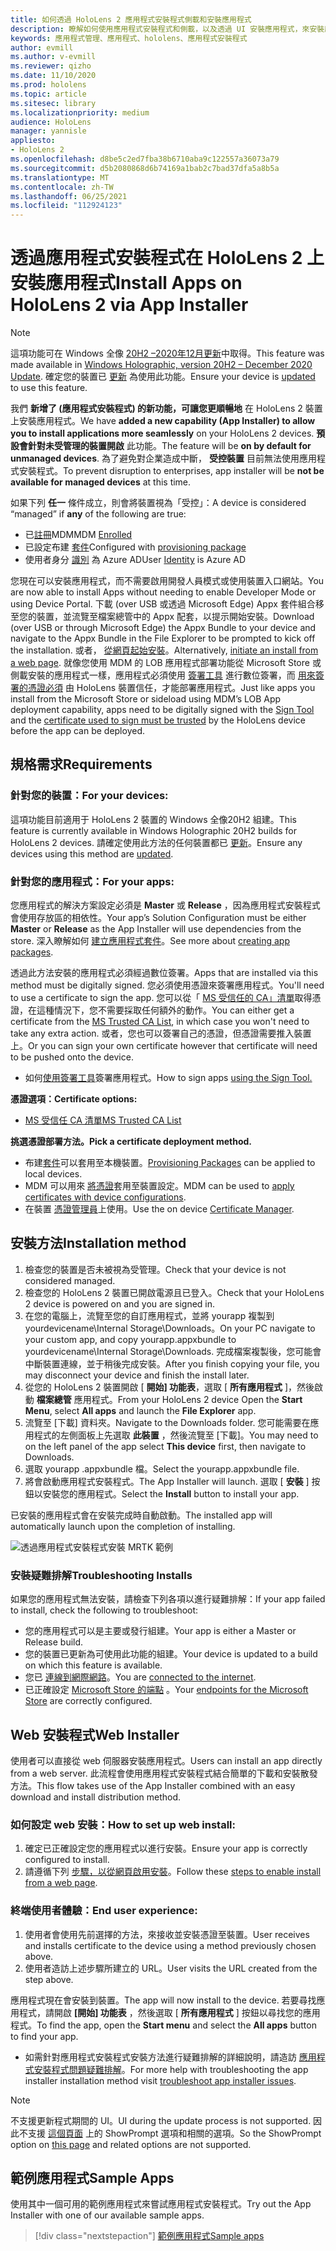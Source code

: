 ```yaml
---
title: 如何透過 HoloLens 2 應用程式安裝程式側載和安裝應用程式
description: 瞭解如何使用應用程式安裝程式和側載，以及透過 UI 安裝應用程式，來安裝應用程式並對其進行疑難排解。
keywords: 應用程式管理、應用程式、hololens、應用程式安裝程式
author: evmill
ms.author: v-evmill
ms.reviewer: qizho
ms.date: 11/10/2020
ms.prod: hololens
ms.topic: article
ms.sitesec: library
ms.localizationpriority: medium
audience: HoloLens
manager: yannisle
appliesto:
- HoloLens 2
ms.openlocfilehash: d8be5c2ed7fba38b6710aba9c122557a36073a79
ms.sourcegitcommit: d5b2080868d6b74169a1bab2c7bad37dfa5a8b5a
ms.translationtype: MT
ms.contentlocale: zh-TW
ms.lasthandoff: 06/25/2021
ms.locfileid: "112924123"
---
```

# <a name="install-apps-on-hololens-2-via-app-installer"></a><span data-ttu-id="fc92a-104">透過應用程式安裝程式在 HoloLens 2 上安裝應用程式</span><span class="sxs-lookup"><span data-stu-id="fc92a-104">Install Apps on HoloLens 2 via App Installer</span></span>

> [!NOTE]
> <span data-ttu-id="fc92a-105">這項功能可在 Windows 全像 [20H2 –2020年12月更新](hololens-release-notes.md)中取得。</span><span class="sxs-lookup"><span data-stu-id="fc92a-105">This feature was made available in [Windows Holographic, version 20H2 – December 2020 Update](hololens-release-notes.md).</span></span> <span data-ttu-id="fc92a-106">確定您的裝置已 [更新](hololens-update-hololens.md) 為使用此功能。</span><span class="sxs-lookup"><span data-stu-id="fc92a-106">Ensure your device is [updated](hololens-update-hololens.md) to use this feature.</span></span>

<span data-ttu-id="fc92a-107">我們 **新增了 (應用程式安裝程式) 的新功能，可讓您更順暢地** 在 HoloLens 2 裝置上安裝應用程式。</span><span class="sxs-lookup"><span data-stu-id="fc92a-107">We have **added a new capability (App Installer) to allow you to install applications more seamlessly** on your HoloLens 2 devices.</span></span> <span data-ttu-id="fc92a-108">**預設會針對未受管理的裝置開啟** 此功能。</span><span class="sxs-lookup"><span data-stu-id="fc92a-108">The feature will be **on by default for unmanaged devices**.</span></span> <span data-ttu-id="fc92a-109">為了避免對企業造成中斷， **受控裝置** 目前無法使用應用程式安裝程式。</span><span class="sxs-lookup"><span data-stu-id="fc92a-109">To prevent disruption to enterprises, app installer will be **not be available for managed devices** at this time.</span></span>  

<span data-ttu-id="fc92a-110">如果下列 **任一** 條件成立，則會將裝置視為「受控」：</span><span class="sxs-lookup"><span data-stu-id="fc92a-110">A device is considered “managed” if **any** of the following are true:</span></span>

- <span data-ttu-id="fc92a-111">已[註冊](hololens-enroll-mdm.md)MDM</span><span class="sxs-lookup"><span data-stu-id="fc92a-111">MDM [Enrolled](hololens-enroll-mdm.md)</span></span>
- <span data-ttu-id="fc92a-112">已設定布建 [套件](hololens-provisioning.md)</span><span class="sxs-lookup"><span data-stu-id="fc92a-112">Configured with [provisioning package](hololens-provisioning.md)</span></span>
- <span data-ttu-id="fc92a-113">使用者身分 [識別](hololens-identity.md) 為 Azure AD</span><span class="sxs-lookup"><span data-stu-id="fc92a-113">User [Identity](hololens-identity.md) is Azure AD</span></span>

<span data-ttu-id="fc92a-114">您現在可以安裝應用程式，而不需要啟用開發人員模式或使用裝置入口網站。</span><span class="sxs-lookup"><span data-stu-id="fc92a-114">You are now able to install Apps without needing to enable Developer Mode or using Device Portal.</span></span>  <span data-ttu-id="fc92a-115">下載 (over USB 或透過 Microsoft Edge) Appx 套件組合移至您的裝置，並流覽至檔案總管中的 Appx 配套，以提示開始安裝。</span><span class="sxs-lookup"><span data-stu-id="fc92a-115">Download (over USB or through Microsoft Edge) the Appx Bundle to your device and navigate to the Appx Bundle in the File Explorer to be prompted to kick off the installation.</span></span>  <span data-ttu-id="fc92a-116">或者， [從網頁起始安裝](https://docs.microsoft.com/windows/msix/app-installer/installing-windows10-apps-web)。</span><span class="sxs-lookup"><span data-stu-id="fc92a-116">Alternatively, [initiate an install from a web page](https://docs.microsoft.com/windows/msix/app-installer/installing-windows10-apps-web).</span></span>  <span data-ttu-id="fc92a-117">就像您使用 MDM 的 LOB 應用程式部署功能從 Microsoft Store 或側載安裝的應用程式一樣，應用程式必須使用 [簽署工具](https://docs.microsoft.com/windows/win32/appxpkg/how-to-sign-a-package-using-signtool) 進行數位簽署，而 [用來簽署的憑證必須](https://docs.microsoft.com/windows/win32/appxpkg/how-to-sign-a-package-using-signtool#security-considerations) 由 HoloLens 裝置信任，才能部署應用程式。</span><span class="sxs-lookup"><span data-stu-id="fc92a-117">Just like apps you install from the Microsoft Store or sideload using MDM’s LOB App deployment capability, apps need to be digitally signed with the [Sign Tool](https://docs.microsoft.com/windows/win32/appxpkg/how-to-sign-a-package-using-signtool) and the [certificate used to sign must be trusted](https://docs.microsoft.com/windows/win32/appxpkg/how-to-sign-a-package-using-signtool#security-considerations) by the HoloLens device before the app can be deployed.</span></span>

## <a name="requirements"></a><span data-ttu-id="fc92a-118">規格需求</span><span class="sxs-lookup"><span data-stu-id="fc92a-118">Requirements</span></span>

### <a name="for-your-devices"></a><span data-ttu-id="fc92a-119">針對您的裝置：</span><span class="sxs-lookup"><span data-stu-id="fc92a-119">For your devices:</span></span>

<span data-ttu-id="fc92a-120">這項功能目前適用于 HoloLens 2 裝置的 Windows 全像20H2 組建。</span><span class="sxs-lookup"><span data-stu-id="fc92a-120">This feature is currently available in Windows Holographic 20H2 builds for HoloLens 2 devices.</span></span> <span data-ttu-id="fc92a-121">請確定使用此方法的任何裝置都已 [更新](hololens-update-hololens.md)。</span><span class="sxs-lookup"><span data-stu-id="fc92a-121">Ensure any devices using this method are [updated](hololens-update-hololens.md).</span></span>

### <a name="for-your-apps"></a><span data-ttu-id="fc92a-122">針對您的應用程式：</span><span class="sxs-lookup"><span data-stu-id="fc92a-122">For your apps:</span></span>

<span data-ttu-id="fc92a-123">您應用程式的解決方案設定必須是 **Master** 或 **Release** ，因為應用程式安裝程式會使用存放區的相依性。</span><span class="sxs-lookup"><span data-stu-id="fc92a-123">Your app’s Solution Configuration must be either **Master** or **Release** as the App Installer will use dependencies from the store.</span></span> <span data-ttu-id="fc92a-124">深入瞭解如何 [建立應用程式套件](https://docs.microsoft.com/windows/msix/app-installer/create-appinstallerfile-vs)。</span><span class="sxs-lookup"><span data-stu-id="fc92a-124">See more about [creating app packages](https://docs.microsoft.com/windows/msix/app-installer/create-appinstallerfile-vs).</span></span>

<span data-ttu-id="fc92a-125">透過此方法安裝的應用程式必須經過數位簽署。</span><span class="sxs-lookup"><span data-stu-id="fc92a-125">Apps that are installed via this method must be digitally signed.</span></span> <span data-ttu-id="fc92a-126">您必須使用憑證來簽署應用程式。</span><span class="sxs-lookup"><span data-stu-id="fc92a-126">You'll need to use a certificate to sign the app.</span></span> <span data-ttu-id="fc92a-127">您可以從「 [MS 受信任的 CA」清單](https://ccadb-public.secure.force.com/microsoft/IncludedCACertificateReportForMSFT)取得憑證，在這種情況下，您不需要採取任何額外的動作。</span><span class="sxs-lookup"><span data-stu-id="fc92a-127">You can either get a certificate from the [MS Trusted CA List](https://ccadb-public.secure.force.com/microsoft/IncludedCACertificateReportForMSFT), in which case you won't need to take any extra action.</span></span> <span data-ttu-id="fc92a-128">或者，您也可以簽署自己的憑證，但憑證需要推入裝置上。</span><span class="sxs-lookup"><span data-stu-id="fc92a-128">Or you can sign your own certificate however that certificate will need to be pushed onto the device.</span></span>

- <span data-ttu-id="fc92a-129">如何[使用簽署工具](https://docs.microsoft.com/windows/win32/appxpkg/how-to-sign-a-package-using-signtool)簽署應用程式。</span><span class="sxs-lookup"><span data-stu-id="fc92a-129">How to sign apps [using the Sign Tool.](https://docs.microsoft.com/windows/win32/appxpkg/how-to-sign-a-package-using-signtool)</span></span>

<span data-ttu-id="fc92a-130">**憑證選項：**</span><span class="sxs-lookup"><span data-stu-id="fc92a-130">**Certificate options:**</span></span>

- [<span data-ttu-id="fc92a-131">MS 受信任 CA 清單</span><span class="sxs-lookup"><span data-stu-id="fc92a-131">MS Trusted CA List</span></span>](https://ccadb-public.secure.force.com/microsoft/IncludedCACertificateReportForMSFT)

<span data-ttu-id="fc92a-132">**挑選憑證部署方法。**</span><span class="sxs-lookup"><span data-stu-id="fc92a-132">**Pick a certificate deployment method.**</span></span>

- <span data-ttu-id="fc92a-133">布建[套件](hololens-provisioning.md)可以套用至本機裝置。</span><span class="sxs-lookup"><span data-stu-id="fc92a-133">[Provisioning Packages](hololens-provisioning.md) can be applied to local devices.</span></span>
- <span data-ttu-id="fc92a-134">MDM 可以用來 [將憑證](https://docs.microsoft.com/mem/intune/protect/certificates-configure)套用至裝置設定。</span><span class="sxs-lookup"><span data-stu-id="fc92a-134">MDM can be used to [apply certificates with device configurations](https://docs.microsoft.com/mem/intune/protect/certificates-configure).</span></span>
- <span data-ttu-id="fc92a-135">在裝置 [憑證管理員](certificate-manager.md)上使用。</span><span class="sxs-lookup"><span data-stu-id="fc92a-135">Use the on device [Certificate Manager](certificate-manager.md).</span></span>

## <a name="installation-method"></a><span data-ttu-id="fc92a-136">安裝方法</span><span class="sxs-lookup"><span data-stu-id="fc92a-136">Installation method</span></span>

1. <span data-ttu-id="fc92a-137">檢查您的裝置是否未被視為受管理。</span><span class="sxs-lookup"><span data-stu-id="fc92a-137">Check that your device is not considered managed.</span></span>
1. <span data-ttu-id="fc92a-138">檢查您的 HoloLens 2 裝置已開啟電源且已登入。</span><span class="sxs-lookup"><span data-stu-id="fc92a-138">Check that your HoloLens 2 device is powered on and you are signed in.</span></span>
1. <span data-ttu-id="fc92a-139">在您的電腦上，流覽至您的自訂應用程式，並將 yourapp 複製到 yourdevicename\Internal Storage\Downloads。</span><span class="sxs-lookup"><span data-stu-id="fc92a-139">On your PC navigate to your custom app, and copy yourapp.appxbundle to yourdevicename\Internal Storage\Downloads.</span></span>
    <span data-ttu-id="fc92a-140">完成檔案複製後，您可能會中斷裝置連線，並于稍後完成安裝。</span><span class="sxs-lookup"><span data-stu-id="fc92a-140">After you finish copying your file, you may disconnect your device and finish the install later.</span></span>
1. <span data-ttu-id="fc92a-141">從您的 HoloLens 2 裝置開啟 [ **開始] 功能表**，選取 [ **所有應用程式** ]，然後啟動 **檔案總管** 應用程式。</span><span class="sxs-lookup"><span data-stu-id="fc92a-141">From your HoloLens 2 device Open the **Start Menu**, select **All apps** and launch the **File Explorer** app.</span></span>
1. <span data-ttu-id="fc92a-142">流覽至 [下載] 資料夾。</span><span class="sxs-lookup"><span data-stu-id="fc92a-142">Navigate to the Downloads folder.</span></span> <span data-ttu-id="fc92a-143">您可能需要在應用程式的左側面板上先選取 **此裝置** ，然後流覽至 [下載]。</span><span class="sxs-lookup"><span data-stu-id="fc92a-143">You may need to on the left panel of the app select **This device** first, then navigate to Downloads.</span></span>
1. <span data-ttu-id="fc92a-144">選取 yourapp .appxbundle 檔。</span><span class="sxs-lookup"><span data-stu-id="fc92a-144">Select the yourapp.appxbundle file.</span></span>
1. <span data-ttu-id="fc92a-145">將會啟動應用程式安裝程式。</span><span class="sxs-lookup"><span data-stu-id="fc92a-145">The App Installer will launch.</span></span> <span data-ttu-id="fc92a-146">選取 [ **安裝** ] 按鈕以安裝您的應用程式。</span><span class="sxs-lookup"><span data-stu-id="fc92a-146">Select the **Install** button to install your app.</span></span>

<span data-ttu-id="fc92a-147">已安裝的應用程式會在安裝完成時自動啟動。</span><span class="sxs-lookup"><span data-stu-id="fc92a-147">The installed app will automatically launch upon the completion of installing.</span></span>

![透過應用程式安裝程式安裝 MRTK 範例](images/hololens-app-installer-picture.jpg)

### <a name="troubleshooting-installs"></a><span data-ttu-id="fc92a-149">安裝疑難排解</span><span class="sxs-lookup"><span data-stu-id="fc92a-149">Troubleshooting Installs</span></span>

<span data-ttu-id="fc92a-150">如果您的應用程式無法安裝，請檢查下列各項以進行疑難排解：</span><span class="sxs-lookup"><span data-stu-id="fc92a-150">If your app failed to install,  check the following to troubleshoot:</span></span>

- <span data-ttu-id="fc92a-151">您的應用程式可以是主要或發行組建。</span><span class="sxs-lookup"><span data-stu-id="fc92a-151">Your app is either a Master or Release build.</span></span>
- <span data-ttu-id="fc92a-152">您的裝置已更新為可使用此功能的組建。</span><span class="sxs-lookup"><span data-stu-id="fc92a-152">Your device is updated to a build on which this feature is available.</span></span>
- <span data-ttu-id="fc92a-153">您已 [連線到網際網路](hololens-network.md)。</span><span class="sxs-lookup"><span data-stu-id="fc92a-153">You are [connected to the internet](hololens-network.md).</span></span>
- <span data-ttu-id="fc92a-154">已正確設定 [Microsoft Store 的端點](hololens-offline.md) 。</span><span class="sxs-lookup"><span data-stu-id="fc92a-154">Your [endpoints for the Microsoft Store](hololens-offline.md) are correctly configured.</span></span>  

## <a name="web-installer"></a><span data-ttu-id="fc92a-155">Web 安裝程式</span><span class="sxs-lookup"><span data-stu-id="fc92a-155">Web Installer</span></span>

<span data-ttu-id="fc92a-156">使用者可以直接從 web 伺服器安裝應用程式。</span><span class="sxs-lookup"><span data-stu-id="fc92a-156">Users can install an app directly from a web server.</span></span> <span data-ttu-id="fc92a-157">此流程會使用應用程式安裝程式結合簡單的下載和安裝散發方法。</span><span class="sxs-lookup"><span data-stu-id="fc92a-157">This flow takes use of the App Installer combined with an easy download and install distribution method.</span></span>

### <a name="how-to-set-up-web-install"></a><span data-ttu-id="fc92a-158">如何設定 web 安裝：</span><span class="sxs-lookup"><span data-stu-id="fc92a-158">How to set up web install:</span></span>

1. <span data-ttu-id="fc92a-159">確定已正確設定您的應用程式以進行安裝。</span><span class="sxs-lookup"><span data-stu-id="fc92a-159">Ensure your app is correctly configured to install.</span></span>
1. <span data-ttu-id="fc92a-160">請遵循下列 [步驟，以從網頁啟用安裝](https://docs.microsoft.com/windows/msix/app-installer/installing-windows10-apps-web#how-to-enable-this-on-a-webpage)。</span><span class="sxs-lookup"><span data-stu-id="fc92a-160">Follow these [steps to enable install from a web page](https://docs.microsoft.com/windows/msix/app-installer/installing-windows10-apps-web#how-to-enable-this-on-a-webpage).</span></span>

### <a name="end-user-experience"></a><span data-ttu-id="fc92a-161">終端使用者體驗：</span><span class="sxs-lookup"><span data-stu-id="fc92a-161">End user experience:</span></span>

1. <span data-ttu-id="fc92a-162">使用者會使用先前選擇的方法，來接收並安裝憑證至裝置。</span><span class="sxs-lookup"><span data-stu-id="fc92a-162">User receives and installs certificate to the device using a method previously chosen above.</span></span>
1. <span data-ttu-id="fc92a-163">使用者造訪上述步驟所建立的 URL。</span><span class="sxs-lookup"><span data-stu-id="fc92a-163">User visits the URL created from the step above.</span></span>

<span data-ttu-id="fc92a-164">應用程式現在會安裝到裝置。</span><span class="sxs-lookup"><span data-stu-id="fc92a-164">The app will now install to the device.</span></span> <span data-ttu-id="fc92a-165">若要尋找應用程式，請開啟 **[開始] 功能表** ，然後選取 [ **所有應用程式** ] 按鈕以尋找您的應用程式。</span><span class="sxs-lookup"><span data-stu-id="fc92a-165">To find the app, open the **Start menu** and select the **All apps** button to find your app.</span></span>

- <span data-ttu-id="fc92a-166">如需針對應用程式安裝程式安裝方法進行疑難排解的詳細說明，請造訪 [應用程式安裝程式問題疑難排解](https://docs.microsoft.com/windows/msix/app-installer/troubleshoot-appinstaller-issues)。</span><span class="sxs-lookup"><span data-stu-id="fc92a-166">For more help with troubleshooting the app installer installation method visit [troubleshoot app installer issues](https://docs.microsoft.com/windows/msix/app-installer/troubleshoot-appinstaller-issues).</span></span>

> [!NOTE]
> <span data-ttu-id="fc92a-167">不支援更新程式期間的 UI。</span><span class="sxs-lookup"><span data-stu-id="fc92a-167">UI during the update process is not supported.</span></span> <span data-ttu-id="fc92a-168">因此不支援 [這個頁面](https://docs.microsoft.com/windows/msix/app-installer/update-settings) 上的 ShowPrompt 選項和相關的選項。</span><span class="sxs-lookup"><span data-stu-id="fc92a-168">So the ShowPrompt option on [this page](https://docs.microsoft.com/windows/msix/app-installer/update-settings) and related options are not supported.</span></span>

## <a name="sample-apps"></a><span data-ttu-id="fc92a-169">範例應用程式</span><span class="sxs-lookup"><span data-stu-id="fc92a-169">Sample Apps</span></span>

<span data-ttu-id="fc92a-170">使用其中一個可用的範例應用程式來嘗試應用程式安裝程式。</span><span class="sxs-lookup"><span data-stu-id="fc92a-170">Try out the App Installer with one of our available sample apps.</span></span> 
> [!div class="nextstepaction"]
> [<span data-ttu-id="fc92a-171">範例應用程式</span><span class="sxs-lookup"><span data-stu-id="fc92a-171">Sample apps</span></span>](https://docs.microsoft.com/windows/mixed-reality/develop/features-and-samples?tabs=unity#sample-apps)
